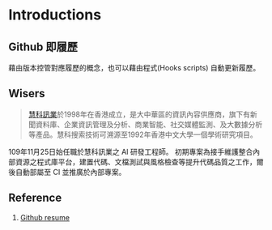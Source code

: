 # Introductions

## Github 即履歷

藉由版本控管對應履歷的概念，也可以藉由程式(Hooks scripts) 自動更新履歷。

## Wisers

> [慧科訊業](https://www.wisers.com.cn/index.html_p=9416.html)於1998年在香港成立，是大中華區的資訊內容供應商，旗下有新聞資料庫、企業資訊管理及分析、商業智能、社交媒體監測、及大數據分析等產品。慧科搜索技術可溯源至1992年香港中文大學一個學術研究項目。

109年11月25日始任職於慧科訊業之 AI 研發工程師。
初期專案為接手維護整合內部資源之程式庫平台，建置代碼、文檔測試與風格檢查等提升代碼品質之工作，爾後自動部屬至 CI 並推廣於內部專案。

## Reference

1. [Github resume](https://medium.com/swlh/explore-new-github-readme-feature-7d5cc21bf02f)